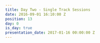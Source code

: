 ```yaml
---
title: Day Two - Single Track Sessions
date: 2016-09-01 16:10:00 Z
position: 13
day: 0
is_day: true
presentation_date: 2017-01-16 00:00:00 Z
---
```


